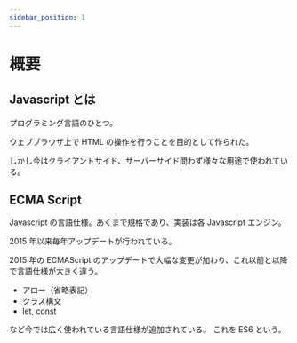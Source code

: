 ```yaml
---
sidebar_position: 1
---
```


# 概要

## Javascript とは

プログラミング言語のひとつ。

ウェブブラウザ上で HTML の操作を行うことを目的として作られた。

しかし今はクライアントサイド、サーバーサイド問わず様々な用途で使われている。

## ECMA Script

Javascript の言語仕様。あくまで規格であり、実装は各 Javascript エンジン。

2015 年以来毎年アップデートが行われている。

2015 年の ECMAScript のアップデートで大幅な変更が加わり、これ以前と以降で言語仕様が大きく違う。

- アロー（省略表記）
- クラス構文
- let, const

など今では広く使われている言語仕様が追加されている。
これを ES6 という。
